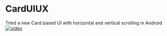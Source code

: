 # CardUIUX
Tried a new Card based UI with horizontal and vertical scrolling in Android
[![video](https://miro.medium.com/max/3318/1*sNzLrlbZtOsGc8O55ddtNQ.png)](card.mp4?raw=true)
